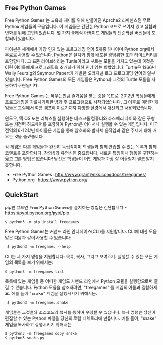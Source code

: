 ## Free Python Games


Free Python Games 는 교육과 재미를 위해 만들어진 Apache2 라이센스된 무료 Python 게임들의 모음입니다. 이 게임들은 간단한 Python 코드로 쓰여져 있고 실험과 변화를 위해 고안되었습니다. 몇 가지 클래식 아케이드 게임들의 단순화된 버전들이 포함되어 있습니다. 

파이썬은 세계에서 가장 인기 있는 프로그래밍 언어 5개중 하나이며 Python.org에서 무료로 사용할 수 있습니다. Python은 설치와 함께 배포된 광범위한 표준 라이브러리를 포함합니다. 그 표준 라이브러리는 Turtle이라고 부르는 모듈을 가지고 있는데 이것은 어린 아이들에게 프로그래밍을 소개하기 위한 인기 있는 방법입니다. Turtle은 1966년 Wally Feurzig와 Seymour Papert가 개발한 오리지널 로고 프로그래밍 언어의 일부였습니다. Free Python Games의 모든 게임들은 Python과 그것의 Turtle 모듈을 사용하여 구현됩니다.

Free Python Games 는 배우는만큼 즐거움을 얻는 것을 목표로, 2012년 학생들에게 프로그래밍을 가르치기위한 방과 후 프로그램으로 시작되었습니다. 그 이후로 이러한 게임들은 교실에서 여름 캠프에 이르기까지 다양한 환경에서 개선되고 사용되었습니다.

윈도우, 맥 OS 또는 리눅스를 실행하는 데스크톱 컴퓨터와 라스베리 파이와 같은 구형 또는 저전력 하드웨어를 포함하여 Python은 어디서나 실행할 수 있는 게임입니다. 미국 전역의 6-12학년 아이들은 게임을 통해 암호화와 발사체 움직임과 같은 주제에 대해 배우는 것을 즐겼습니다.

각 게임은 다른 게임들과 완전히 독립적이며 학생들과 함께 연습할 수 있는 목록과 함께 코멘트를 포함합니다. 창의성과 유연성은 중요합니다. 새로운 특징이나 행동을 구현하는 옳고 그른 방법은 없습니다! 당신은 학생들이 어떤 게임과 가장 잘 어울릴지 결코 알지 못합니다.

- Free Python Games : <http://www.grantjenks.com/docs/freegames/>
- Python.org :  <https://www.python.org/>


## QuickStart


pip만 있으면 Free Python Games를 설치하는 방법은 간단합니다 - <https://pypi.python.org/pypi/pip>


  ` $ python3 -m pip install freegames `


Free Python Games는 커맨드 라인 인터페이스(CLI)를 지원합니다. CLI에 대한 도움말은 다음과 같이 사용할 수 있습니다:


  ` $ python3 -m freegames --help`


CLI는 세 가지 명령을 지원합니다: 목록, 복사, 그리고 보여주기. 실행할 수 있는 모든 게임의 목록을 보기 위해서는:


  `$ python3 -m freegames list`


목록에 있는 게임들 중 어떠한 게임도 커맨드 라인에서 Python 모듈을 실행함으로써 즐길 수 있습니다. Python 모듈을 참조하려면, "freegames" 를 게임의 이름과 결합하세요. 예를 들어 "snake" 게임을 실행시키기 위해서는:


  ` $ python3 -m freegames.snake`
  

게임들은 그것들의 소스코드의 복사를 통하여 수정될 수 있습니다. 복사 명령은 당신이 편집할 수 있는 Python 파일을 당신의 로컬 디렉토리에 만듭니다. 예를 들어, "snake" 게임을 복사하고 실행시키기 위해서는:


  `$ python3 -m freegames copy snake`<br>
  `$ python3 snake.py`



 
